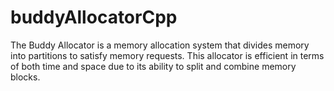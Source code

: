 # buddyAllocatorCpp
The Buddy Allocator is a memory allocation system that divides memory into partitions to satisfy memory requests. This allocator is efficient in terms of both time and space due to its ability to split and combine memory blocks.

